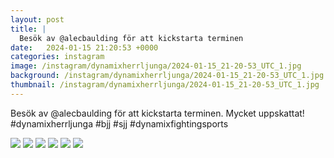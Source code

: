 ```yaml
---
layout: post
title: |
  Besök av @alecbaulding för att kickstarta terminen
date:   2024-01-15 21:20:53 +0000
categories: instagram
image: /instagram/dynamixherrljunga/2024-01-15_21-20-53_UTC_1.jpg
background: /instagram/dynamixherrljunga/2024-01-15_21-20-53_UTC_1.jpg
thumbnail: /instagram/dynamixherrljunga/2024-01-15_21-20-53_UTC_1.jpg
---
```

Besök av @alecbaulding för att kickstarta terminen. Mycket uppskattat! #dynamixherrljunga #bjj #sjj #dynamixfightingsports



<img src='/www-dynamix-herrljunga/instagram/dynamixherrljunga/2024-01-15_21-20-53_UTC_1.jpg' class='img-fluid' />


<img src='/www-dynamix-herrljunga/instagram/dynamixherrljunga/2024-01-15_21-20-53_UTC_2.jpg' class='img-fluid' />


<img src='/www-dynamix-herrljunga/instagram/dynamixherrljunga/2024-01-15_21-20-53_UTC_3.jpg' class='img-fluid' />


<img src='/www-dynamix-herrljunga/instagram/dynamixherrljunga/2024-01-15_21-20-53_UTC_4.jpg' class='img-fluid' />


<img src='/www-dynamix-herrljunga/instagram/dynamixherrljunga/2024-01-15_21-20-53_UTC_5.jpg' class='img-fluid' />


<img src='/www-dynamix-herrljunga/instagram/dynamixherrljunga/2024-01-15_21-20-53_UTC_6.jpg' class='img-fluid' />
